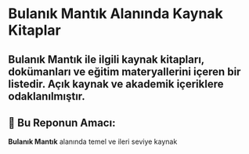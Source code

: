 # Bulanık Mantık Alanında Kaynak Kitaplar

## Bulanık Mantık ile ilgili kaynak kitapları, dokümanları ve eğitim materyallerini içeren bir listedir. Açık kaynak ve akademik içeriklere odaklanılmıştır.

## 📌 **Bu Reponun Amacı:**

**Bulanık Mantık** alanında temel ve ileri seviye kaynak 

